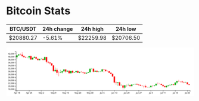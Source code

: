 # Bitcoin Stats

BTC/USDT|24h change|24h high|24h low|
|---|---|---|---|
|$20880.27|-5.61%|$22259.98|$20706.50|

<img src="./chart.svg">
